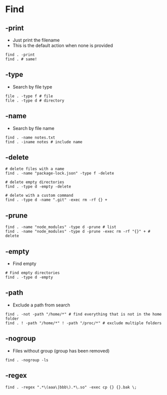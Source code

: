 # Find

## -print

- Just print the filename
- This is the default action when none is provided

```shell
find . -print
find . # same!
```

## -type

- Search by file type

```shell
file . -type f # file
file . -type d # directory
```

## -name

- Search by file name

```shell
find . -name notes.txt
find . -iname notes # include name
```

## -delete

```shell
# delete files with a name
find . -name "package-lock.json" -type f -delete

# delete empty directories
find . -type d -empty -delete

# delete with a custom command
find . -type d -name ".git" -exec rm -rf {} +
```

## -prune

```shell
find . -name "node_modules" -type d -prune # list
find . -name "node_modules" -type d -prune -exec rm -rf "{}" + # delete
```

## -empty

- Find empty

```shell
# Find empty directories
find . -type d -empty
```

## -path

- Exclude a path from search

```shell
find . -not -path "/home/*" # find everything that is not in the home folder
find . ! -path "/home/*" ! -path "/proc/*" # exclude multiple folders
```

## -nogroup

- Files without group (group has been removed)

```shell
find . -nogroup -ls
```

## -regex

```shell
find . -regex ".*\(aaa\|bbb\).*\.so" -exec cp {} {}.bak \;
```

